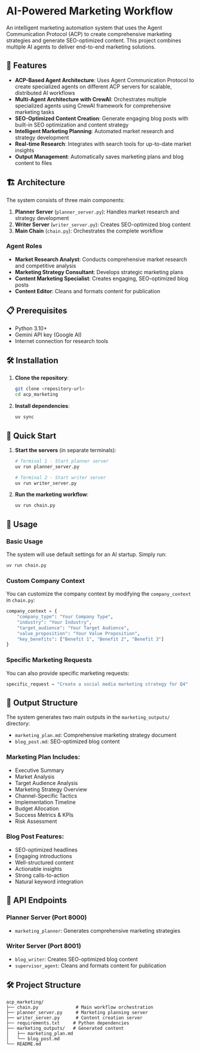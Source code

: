 # AI-Powered Marketing Workflow

An intelligent marketing automation system that uses the Agent Communication Protocol (ACP) to create comprehensive marketing strategies and generate SEO-optimized content. This project combines multiple AI agents to deliver end-to-end marketing solutions.

## 🚀 Features

- **ACP-Based Agent Architecture**: Uses Agent Communication Protocol to create specialized agents on different ACP servers for scalable, distributed AI workflows
- **Multi-Agent Architecture with CrewAI**: Orchestrates multiple specialized agents using CrewAI framework for comprehensive marketing tasks
- **SEO-Optimized Content Creation**: Generate engaging blog posts with built-in SEO optimization and content strategy
- **Intelligent Marketing Planning**: Automated market research and strategy development
- **Real-time Research**: Integrates with search tools for up-to-date market insights
- **Output Management**: Automatically saves marketing plans and blog content to files

## 🏗️ Architecture

The system consists of three main components:

1. **Planner Server** (`planner_server.py`): Handles market research and strategy development
2. **Writer Server** (`writer_server.py`): Creates SEO-optimized blog content
3. **Main Chain** (`chain.py`): Orchestrates the complete workflow

### Agent Roles

- **Market Research Analyst**: Conducts comprehensive market research and competitive analysis
- **Marketing Strategy Consultant**: Develops strategic marketing plans
- **Content Marketing Specialist**: Creates engaging, SEO-optimized blog posts
- **Content Editor**: Cleans and formats content for publication

## 📋 Prerequisites

- Python 3.10+
- Gemini API key (Google AI)
- Internet connection for research tools

## 🛠️ Installation

1. **Clone the repository**:
   ```bash
   git clone <repository-url>
   cd acp_marketing
   ```

2. **Install dependencies**:
   ```bash
   uv sync
   ```


## 🚀 Quick Start

1. **Start the servers** (in separate terminals):
   ```bash
   # Terminal 1 - Start planner server
   uv run planner_server.py
   
   # Terminal 2 - Start writer server
   uv run writer_server.py
   ```

2. **Run the marketing workflow**:
   ```bash
   uv run chain.py
   ```

## 📖 Usage

### Basic Usage

The system will use default settings for an AI startup. Simply run:

```bash
uv run chain.py
```

### Custom Company Context

You can customize the company context by modifying the `company_context` in `chain.py`:

```python
company_context = {
    "company_type": "Your Company Type",
    "industry": "Your Industry",
    "target_audience": "Your Target Audience",
    "value_proposition": "Your Value Proposition",
    "key_benefits": ["Benefit 1", "Benefit 2", "Benefit 3"]
}
```

### Specific Marketing Requests

You can also provide specific marketing requests:

```python
specific_request = "Create a social media marketing strategy for Q4"
```

## 📁 Output Structure

The system generates two main outputs in the `marketing_outputs/` directory:

- `marketing_plan.md`: Comprehensive marketing strategy document
- `blog_post.md`: SEO-optimized blog content

### Marketing Plan Includes:
- Executive Summary
- Market Analysis
- Target Audience Analysis
- Marketing Strategy Overview
- Channel-Specific Tactics
- Implementation Timeline
- Budget Allocation
- Success Metrics & KPIs
- Risk Assessment

### Blog Post Features:
- SEO-optimized headlines
- Engaging introductions
- Well-structured content
- Actionable insights
- Strong calls-to-action
- Natural keyword integration

## 🔧 API Endpoints

### Planner Server (Port 8000)
- `marketing_planner`: Generates comprehensive marketing strategies

### Writer Server (Port 8001)
- `blog_writer`: Creates SEO-optimized blog content
- `supervisor_agent`: Cleans and formats content for publication

## 🛠️ Project Structure
```
acp_marketing/
├── chain.py              # Main workflow orchestration
├── planner_server.py     # Marketing planning server
├── writer_server.py      # Content creation server
├── requirements.txt     # Python dependencies
├── marketing_outputs/   # Generated content
│   ├── marketing_plan.md
│   └── blog_post.md
└── README.md
```

